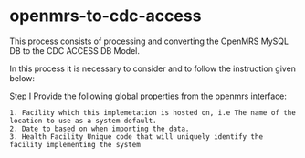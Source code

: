 # openmrs-to-cdc-access
This process consists of processing and converting the OpenMRS MySQL DB to the CDC ACCESS DB Model.

In this process it is necessary to consider and to follow the instruction given below:

Step I
Provide the following global properties from the openmrs interface:

    1. Facility which this implemetation is hosted on, i.e The name of the location to use as a system default.
    2. Date to based on when importing the data.
    3. Health Facility Unique code that will uniquely identify the facility implementing the system
